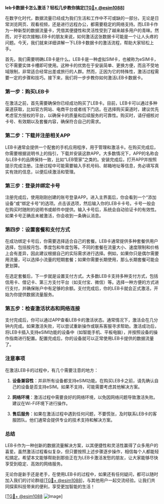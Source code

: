 **leb卡数据卡怎么激活？轻松几步教你搞定[[TG💪+ @esim1088](https://t.me/s/esim1088)]**

在数字化时代，数据流量已经成为我们生活和工作中不可或缺的一部分。无论是日常浏览网页、观看视频，还是进行远程办公，都需要稳定的网络支持。而LEB卡作为一种新型的数据流量卡，凭借其便捷性和灵活性受到了越来越多用户的青睐。然而，对于初次接触LEB卡的朋友来说，如何激活这张数据卡可能是一个让人头疼的问题。今天，我们就来详细讲解一下LEB卡数据卡的激活流程，帮助大家轻松上手。

首先，我们需要明确LEB卡是什么。LEB卡是一种虚拟SIM卡，也被称为eSIM卡，它不需要实体卡槽即可使用。这种卡的优势在于安装简单、更换方便，而且不受地域限制，非常适合经常出差或旅行的人群。然而，正因为它的特殊性，激活过程需要一定的步骤和技巧。接下来，我们将一步步教你如何激活LEB卡数据卡。

### 第一步：购买LEB卡

在激活之前，首先需要确保你已经成功购买了LEB卡。目前，LEB卡可以通过多种渠道获取，比如官方网站、电商平台或者线下门店。在选择购买渠道时，建议优先考虑官方授权的平台，以确保卡的质量和后续服务的可靠性。购买时，请仔细核对卡号、有效期以及套餐内容，确保符合自己的需求。

### 第二步：下载并注册相关APP

LEB卡通常会提供一个配套的手机应用程序，用于管理和激活卡。在购买完成后，你需要根据说明书上的指引，下载并安装这款APP。大多数情况下，APP的名称会与LEB卡的品牌保持一致，比如“LEB管家”之类的。安装完成后，打开APP并按照提示完成注册。注册过程中可能需要输入手机号码、邮箱地址等信息，务必填写真实有效的信息，以便后续激活和管理。

### 第三步：登录并绑定卡号

注册完成后，使用刚刚创建的账号登录APP。进入主界面后，你会看到一个“添加设备”或“绑定卡号”的选项。点击该选项，然后输入你的LEB卡卡号。卡号一般会在购买时随附的说明书或邮件中提供。输入卡号后，系统会自动验证卡的有效性。如果卡号正确且未被激活，你会收到一条确认消息。

### 第四步：设置套餐和支付方式

在成功绑定卡号后，你需要选择适合自己的套餐。LEB卡通常提供多种套餐供用户选择，包括按月包、季度包和年度包等。不同的套餐在流量大小、速度限制和价格上会有差异，因此建议根据自己的实际需求进行选择。例如，如果你只是偶尔需要用流量，可以选择小流量的短期套餐；如果你需要长期使用，那么长期套餐可能会更划算。

在选定套餐后，下一步就是设置支付方式。大多数LEB卡支持多种支付方式，包括信用卡、借记卡、第三方支付平台（如支付宝、微信）等。选择一种方便的方式进行支付，并确保账户中有足够的余额。支付完成后，你的LEB卡就会正式激活，开始为你提供数据流量服务。

### 第五步：检查激活状态和网络连接

支付完成后，你可以通过APP查看LEB卡的激活状态。通常情况下，激活会在几分钟内完成。如果激活失败，可以尝试重新操作或联系客服寻求帮助。激活成功后，将LEB卡插入支持eSIM功能的设备中（如智能手机、平板电脑），并按照设备的操作指南进行配置。配置完成后，你的设备就可以正常使用LEB卡提供的数据流量了。

### 注意事项

在激活LEB卡的过程中，有几个需要注意的地方：

1. **设备兼容性**：并非所有设备都支持eSIM功能。在购买LEB卡之前，请先确认自己的设备是否支持eSIM。如果不支持，可能需要考虑其他解决方案。
   
2. **网络环境**：激活过程中需要良好的网络环境，以免因网络问题导致激活失败。建议在Wi-Fi环境下进行操作。

3. **售后服务**：如果在激活过程中遇到任何问题，不要慌张，及时联系LEB卡的客服团队。他们通常会提供专业的技术支持和解决方案。

### 总结

LEB卡作为一种创新的数据流量解决方案，以其便捷性和灵活性赢得了众多用户的喜爱。虽然激活过程看似复杂，但只要按照上述步骤逐步操作，相信每个人都能轻松搞定。希望本文能够帮助到那些正在为LEB卡激活发愁的朋友，让大家能够尽快享受到稳定、高效的网络服务。

无论你是新手还是老手，在使用LEB卡的过程中，如果还有任何疑问，都可以随时加入我们的讨论群组[[TG💪+ @esim1088](https://t.me/s/esim1088)]，与其他用户一起交流经验。让我们共同探索科技带来的便利，享受更加智能的生活！

[[TG💪+ @esim1088](https://t.me/s/esim1088) ![Image](https://i.postimg.cc/4NQfJmqS/Snipaste-2025-05-13-00-14-12.png)]